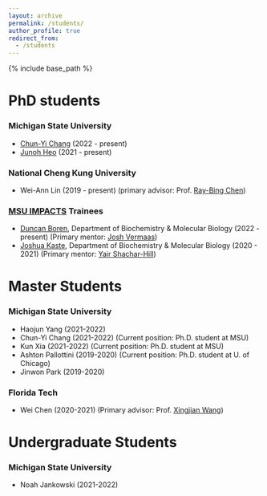 ```yaml
---
layout: archive
permalink: /students/
author_profile: true
redirect_from:
  - /students
---
```


{% include base_path %}

PhD students
======

### Michigan State University

* [Chun-Yi Chang](https://stt.natsci.msu.edu/directory/tas-doctoral/chun-yi-chang/) (2022 -  present)
* [Junoh Heo](https://stt.natsci.msu.edu/directory/tas-doctoral/junoh-heo/) (2021 -  present)

### National Cheng Kung University

* Wei-Ann Lin (2019 -  present) 
    (primary advisor: Prof. [Ray-Bing Chen](https://sites.google.com/view/ray-bingchenswebsite/home))

### [MSU IMPACTS](https://impacts.natsci.msu.edu/) Trainees

* [Duncan Boren](https://mps.natsci.msu.edu/research-people/students/duncan-boren/), Department of Biochemistry & Molecular Biology (2022 -  present) 
    (Primary mentor: [Josh Vermaas](https://prl.natsci.msu.edu/people/faculty/josh-vermaas/))
* [Joshua Kaste](https://bmb.natsci.msu.edu/graduate-students/bmb-graduate-students/joshua-kaste/), Department of Biochemistry & Molecular Biology (2020 -  2021) 
    (Primary mentor: [Yair Shachar-Hill](https://plantbiology.natsci.msu.edu/directory/yair-shachar-hill/))


  
Master Students
======

### Michigan State University

* Haojun Yang  (2021-2022)
* Chun-Yi Chang (2021-2022)
    (Current position: Ph.D. student at MSU)
* Kun Xia (2021-2022)
    (Current position: Ph.D. student at MSU)
* Ashton Pallottini (2019-2020)
    (Current position: Ph.D. student at U. of Chicago)
* Jinwon Park (2019-2020)

### Florida Tech

* Wei Chen (2020-2021)
    (Primary advisor: Prof. [Xingjian Wang](https://www.depe.tsinghua.edu.cn/depeen/info/1297/1261.htm))

Undergraduate Students
======

### Michigan State University

* Noah Jankowski (2021-2022)
